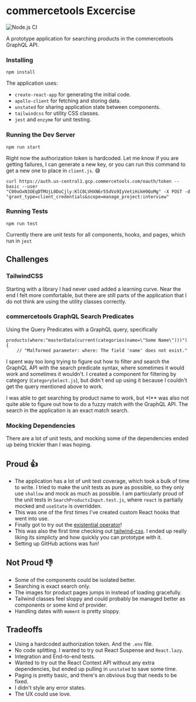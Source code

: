# commercetools Excercise

![Node.js CI](https://github.com/rjernigan/commerce-tools-excercise/workflows/Node.js%20CI/badge.svg?branch=master)

A prototype application for searching products in the commercetools GraphQL API.

### Installing

`npm install`

The application uses:

- `create-react-app` for generating the initial code.
- `apollo-client` for fetching and storing data.
- `unstated` for sharing application state between components.
- `tailwindcss` for utility CSS classes.
- `jest` and `enzyme` for unit testing.

### Running the Dev Server

`npm run start`

Right now the authorization token is hardcoded. Let me know if you are getting failures, I can generate a new key, or you can run this command to get a new one to place in `client.js`. 😅

```
curl https://auth.us-central1.gcp.commercetools.com/oauth/token --basic --user "C00oOxN3OEqDTMUjL0DoCjly:KlC0LVHXN6r55dVo9IyVetiHikH9QoMg" -X POST -d "grant_type=client_credentials&scope=manage_project:interview"
```

### Running Tests

`npm run test`

Currently there are unit tests for all components, hooks, and pages, which run in `jest`

## Challenges

### TailwindCSS

Starting with a library I had never used added a learning curve. Near the end I felt more comfortable, but there are still parts of the application that I do not think are using the utility classes correctly.

### commercetools GraphQL Search Predicates

Using the Query Predicates with a GraphQL query, specifically

```
products(where:"masterData(current(categories(name=\"Some Name\")))") {
    // "Malformed parameter: where: The field 'name' does not exist."
```

I spent way too long trying to figure out how to filter and search the GraphQL API with the search predicate syntax, where sometimes it would work and sometimes it wouldn't. I created a component for filtering by category (`CategorySelect.js`), but didn't end up using it because I couldn't get the query mentioned above to work.

I was able to get searching by product name to work, but \*I\*\* was also not quite able to figure out how to do a fuzzy match with the GraphQL API. The search in the application is an exact match search.

### Mocking Dependencies

There are a lot of unit tests, and mocking some of the dependencies ended up being trickier than I was hoping.

## Proud 👍

- The application has a lot of unit test coverage, which took a bulk of time to write. I tried to make the unit tests as pure as possible, so they only use `shallow` and mock as much as possible. I am particularly proud of the unit tests in `SearchProductsInput.test.js`, where `react` is partially mocked and `useState` is overridden.
- This was one of the first times I've created custom React hooks that went into use.
- Finally got to try out the [existential operator](https://github.com/tc39/proposal-optional-chaining)!
- This was also the first time checking out [tailwind-css](https://tailwindcss.com). I ended up really liking its simplicty and how quickly you can prototype with it.
- Setting up GitHub actions was fun!

## Not Proud 👎

- Some of the components could be isolated better.
- Searching is exact search only.
- The images for product pages jumps in instead of loading gracefully.
- Tailwind classes feel sloppy and could probably be managed better as components or some kind of provider.
- Handling dates with `moment` is pretty sloppy.

## Tradeoffs

- Using a hardcoded authorization token. And the `.env` file.
- No code splitting. I wanted to try out React Suspense and `React.lazy`.
- Integration and End-to-end tests.
- Wanted to try out the React Context API without any extra dependencies, but ended up pulling in `unstated` to save some time.
- Paging is pretty basic, and there's an obvious bug that needs to be fixed.
- I didn't style any error states.
- The UX could use love.
